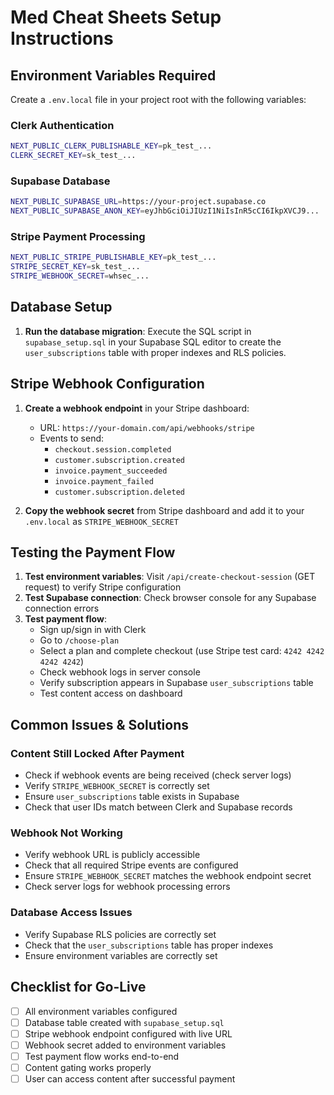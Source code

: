# Med Cheat Sheets Setup Instructions

## Environment Variables Required

Create a `.env.local` file in your project root with the following variables:

### Clerk Authentication
```bash
NEXT_PUBLIC_CLERK_PUBLISHABLE_KEY=pk_test_...
CLERK_SECRET_KEY=sk_test_...
```

### Supabase Database
```bash
NEXT_PUBLIC_SUPABASE_URL=https://your-project.supabase.co
NEXT_PUBLIC_SUPABASE_ANON_KEY=eyJhbGciOiJIUzI1NiIsInR5cCI6IkpXVCJ9...
```

### Stripe Payment Processing
```bash
NEXT_PUBLIC_STRIPE_PUBLISHABLE_KEY=pk_test_...
STRIPE_SECRET_KEY=sk_test_...
STRIPE_WEBHOOK_SECRET=whsec_...
```

## Database Setup

1. **Run the database migration**: Execute the SQL script in `supabase_setup.sql` in your Supabase SQL editor to create the `user_subscriptions` table with proper indexes and RLS policies.

## Stripe Webhook Configuration

1. **Create a webhook endpoint** in your Stripe dashboard:
   - URL: `https://your-domain.com/api/webhooks/stripe`
   - Events to send:
     - `checkout.session.completed`
     - `customer.subscription.created`
     - `invoice.payment_succeeded`
     - `invoice.payment_failed`
     - `customer.subscription.deleted`

2. **Copy the webhook secret** from Stripe dashboard and add it to your `.env.local` as `STRIPE_WEBHOOK_SECRET`

## Testing the Payment Flow

1. **Test environment variables**: Visit `/api/create-checkout-session` (GET request) to verify Stripe configuration
2. **Test Supabase connection**: Check browser console for any Supabase connection errors
3. **Test payment flow**:
   - Sign up/sign in with Clerk
   - Go to `/choose-plan`
   - Select a plan and complete checkout (use Stripe test card: `4242 4242 4242 4242`)
   - Check webhook logs in server console
   - Verify subscription appears in Supabase `user_subscriptions` table
   - Test content access on dashboard

## Common Issues & Solutions

### Content Still Locked After Payment
- Check if webhook events are being received (check server logs)
- Verify `STRIPE_WEBHOOK_SECRET` is correctly set
- Ensure `user_subscriptions` table exists in Supabase
- Check that user IDs match between Clerk and Supabase records

### Webhook Not Working
- Verify webhook URL is publicly accessible
- Check that all required Stripe events are configured
- Ensure `STRIPE_WEBHOOK_SECRET` matches the webhook endpoint secret
- Check server logs for webhook processing errors

### Database Access Issues
- Verify Supabase RLS policies are correctly set
- Check that the `user_subscriptions` table has proper indexes
- Ensure environment variables are correctly set

## Checklist for Go-Live

- [ ] All environment variables configured
- [ ] Database table created with `supabase_setup.sql`
- [ ] Stripe webhook endpoint configured with live URL
- [ ] Webhook secret added to environment variables
- [ ] Test payment flow works end-to-end
- [ ] Content gating works properly
- [ ] User can access content after successful payment 
